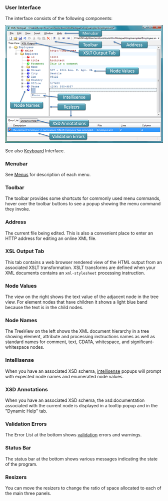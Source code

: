 
### User Interface

The interface consists of the following components:

![Screen](../../assets/images/screen.png)

See also [Keyboard](keyboard.md) Interface.

### Menubar
See [Menus](menus.md) for description of each menu.

### Toolbar
The toolbar provides some shortcuts for commonly used menu commands, hover over the toolbar buttons to see a popup showing the menu command they invoke.

### Address
The current file being edited. This is also a convenient place to enter an HTTP address for editing an online XML file.

### XSL Output Tab
This tab contains a web browser rendered view of the HTML output from an associated XSLT transformation. XSLT transforms are defined when your XML documents contains an `xml-stylesheet` processing instruction.

### Node Values
The view on the right shows the text value of the adjacent node in the tree view. For element nodes that have children it shows a light blue band because the text is in the child nodes.

### Node Names
The TreeView on the left shows the XML document hierarchy in a tree showing element, attribute and processing instructions names as well as standard names for comment, text, CDATA, whitespace, and significant-whitespace nodes.

### Intellisense
When you have an associated XSD schema, [intellisense](intellisense.md) popups will prompt with expected node names and enumerated node values.

### XSD Annotations
When you have an associated XSD schema, the xsd:documentation associated with the current node is displayed in a tooltip popup and in the "Dynamic Help" tab.

### Validation Errors
The Error List at the bottom shows [validation](validation.md) errors and warnings.

### Status Bar
The status bar at the bottom shows various messages indicating the state of the program.

### Resizers
You can move the resizers to change the ratio of space allocated to each of the main three panels.
